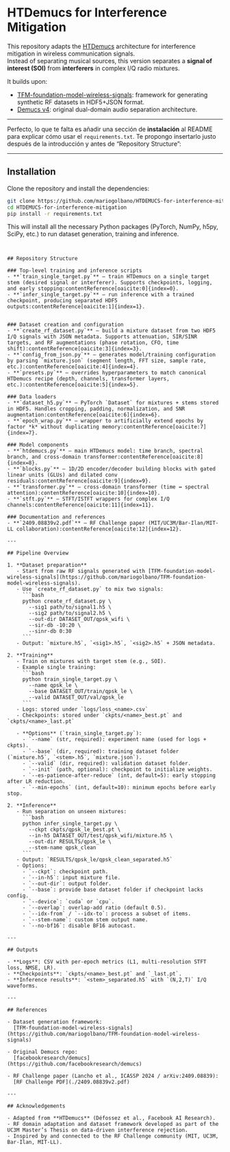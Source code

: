 # HTDemucs for Interference Mitigation

This repository adapts the [HTDemucs](https://github.com/facebookresearch/demucs) architecture for interference mitigation in wireless communication signals.  
Instead of separating musical sources, this version separates a **signal of interest (SOI)** from **interferers** in complex I/Q radio mixtures.  

It builds upon:
- [TFM-foundation-model-wireless-signals](https://github.com/mariogolbano/TFM-foundation-model-wireless-signals): framework for generating synthetic RF datasets in HDF5+JSON format.  
- [Demucs v4](https://github.com/facebookresearch/demucs): original dual-domain audio separation architecture.  

---

Perfecto, lo que te falta es añadir una sección de **instalación** al README para explicar cómo usar el `requirements.txt`. Te propongo insertarlo justo después de la introducción y antes de “Repository Structure”:

---

## Installation

Clone the repository and install the dependencies:

```bash
git clone https://github.com/mariogolbano/HTDEMUCS-for-interference-mitigation.git
cd HTDEMUCS-for-interference-mitigation
pip install -r requirements.txt
````

This will install all the necessary Python packages (PyTorch, NumPy, h5py, SciPy, etc.) to run dataset generation, training and inference.

```


## Repository Structure

### Top-level training and inference scripts
- **`train_single_target.py`** – train HTDemucs on a single target stem (desired signal or interferer). Supports checkpoints, logging, and early stopping:contentReference[oaicite:0]{index=0}.  
- **`infer_single_target.py`** – run inference with a trained checkpoint, producing separated HDF5 outputs:contentReference[oaicite:1]{index=1}.  


### Dataset creation and configuration
- **`create_rf_dataset.py`** – build a mixture dataset from two HDF5 I/Q signals with JSON metadata. Supports attenuation, SIR/SINR targets, and RF augmentations (phase rotation, CFO, time shift):contentReference[oaicite:3]{index=3}.  
- **`config_from_json.py`** – generates model/training configuration by parsing `mixture.json` (segment length, FFT size, sample rate, etc.):contentReference[oaicite:4]{index=4}.  
- **`presets.py`** – overrides hyperparameters to match canonical HTDemucs recipe (depth, channels, transformer layers, etc.):contentReference[oaicite:5]{index=5}.  

### Data loaders
- **`dataset_h5.py`** – PyTorch `Dataset` for mixtures + stems stored in HDF5. Handles cropping, padding, normalization, and SNR augmentation:contentReference[oaicite:6]{index=6}.  
- **`epoch_wrap.py`** – wrapper to artificially extend epochs by factor *k* without duplicating memory:contentReference[oaicite:7]{index=7}.  

### Model components
- **`htdemucs.py`** – main HTDemucs model: time branch, spectral branch, and cross-domain transformer:contentReference[oaicite:8]{index=8}.  
- **`blocks.py`** – 1D/2D encoder/decoder building blocks with gated linear units (GLUs) and dilated conv residuals:contentReference[oaicite:9]{index=9}.  
- **`transformer.py`** – cross-domain transformer (time ↔ spectral attention):contentReference[oaicite:10]{index=10}.  
- **`stft.py`** – STFT/ISTFT wrappers for complex I/Q channels:contentReference[oaicite:11]{index=11}.  

### Documentation and references
- **`2409.08839v2.pdf`** – RF Challenge paper (MIT/UC3M/Bar-Ilan/MIT-LL collaboration):contentReference[oaicite:12]{index=12}.  

---

## Pipeline Overview

1. **Dataset preparation**  
   - Start from raw RF signals generated with [TFM-foundation-model-wireless-signals](https://github.com/mariogolbano/TFM-foundation-model-wireless-signals).  
   - Use `create_rf_dataset.py` to mix two signals:  
     ```bash
     python create_rf_dataset.py \
       --sig1 path/to/signal1.h5 \
       --sig2 path/to/signal2.h5 \
       --out-dir DATASET_OUT/qpsk_wifi \
       --sir-db -10:20 \
       --sinr-db 0:30
     ```
   - Output: `mixture.h5`, `<sig1>.h5`, `<sig2>.h5` + JSON metadata.

2. **Training**  
   - Train on mixtures with target stem (e.g., SOI).  
   - Example single training:  
     ```bash
     python train_single_target.py \
       --name qpsk_le \
       --base DATASET_OUT/train/qpsk_le \
       --valid DATASET_OUT/val/qpsk_le
     ```
   - Logs: stored under `logs/loss_<name>.csv`  
   - Checkpoints: stored under `ckpts/<name>_best.pt` and `ckpts/<name>_last.pt`

   - **Options** (`train_single_target.py`):  
     - `--name` (str, required): experiment name (used for logs + ckpts).  
     - `--base` (dir, required): training dataset folder (`mixture.h5`, `<stem>.h5`, `mixture.json`).  
     - `--valid` (dir, required): validation dataset folder.  
     - `--init` (path, optional): checkpoint to initialize weights.  
     - `--es-patience-after-reduce` (int, default=5): early stopping after LR reduction.  
     - `--min-epochs` (int, default=10): minimum epochs before early stop.  

2. **Inference**  
   - Run separation on unseen mixtures:  
     ```bash
     python infer_single_target.py \
       --ckpt ckpts/qpsk_le_best.pt \
       --in-h5 DATASET_OUT/test/qpsk_wifi/mixture.h5 \
       --out-dir RESULTS/qpsk_le \
       --stem-name qpsk_clean
     ```
   - Output: `RESULTS/qpsk_le/qpsk_clean_separated.h5`  
   - Options:  
     - `--ckpt`: checkpoint path.  
     - `--in-h5`: input mixture file.  
     - `--out-dir`: output folder.  
     - `--base`: provide base dataset folder if checkpoint lacks config.  
     - `--device`: `cuda` or `cpu`.  
     - `--overlap`: overlap-add ratio (default 0.5).  
     - `--idx-from` / `--idx-to`: process a subset of items.  
     - `--stem-name`: custom stem output name.  
     - `--no-bf16`: disable BF16 autocast.  

---

## Outputs

- **Logs**: CSV with per-epoch metrics (L1, multi-resolution STFT loss, NMSE, LR).  
- **Checkpoints**: `ckpts/<name>_best.pt` and `_last.pt`.  
- **Inference results**: `<stem>_separated.h5` with `(N,2,T)` I/Q waveforms.  

---

## References

- Dataset generation framework:  
  [TFM-foundation-model-wireless-signals](https://github.com/mariogolbano/TFM-foundation-model-wireless-signals)  

- Original Demucs repo:  
  [facebookresearch/demucs](https://github.com/facebookresearch/demucs)  

- RF Challenge paper (Lancho et al., ICASSP 2024 / arXiv:2409.08839):  
  [RF Challenge PDF](./2409.08839v2.pdf)  

---

## Acknowledgements

- Adapted from **HTDemucs** (Défossez et al., Facebook AI Research).  
- RF domain adaptation and dataset framework developed as part of the UC3M Master’s Thesis on data-driven interference rejection.  
- Inspired by and connected to the RF Challenge community (MIT, UC3M, Bar-Ilan, MIT-LL).  
